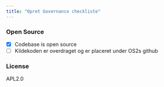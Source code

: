 ```yaml
---
title: "Opret Governance checkliste"
---
```


### Open Source

- [x] Codebase is open source
- [ ] Kildekoden er overdraget og er placeret under OS2s github

### License

APL2.0